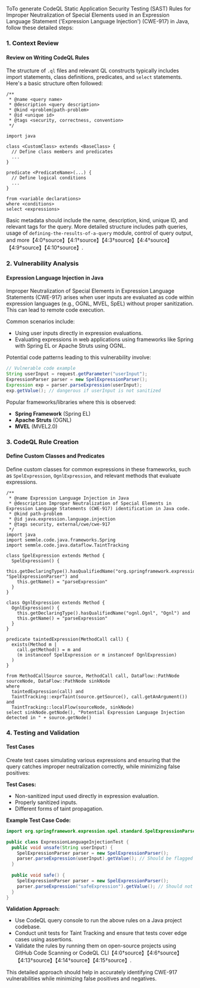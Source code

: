 ToTo generate CodeQL Static Application Security Testing (SAST) Rules for Improper Neutralization of Special Elements used in an Expression Language Statement ('Expression Language Injection') (CWE-917) in Java, follow these detailed steps:

### 1. **Context Review**
#### Review on Writing CodeQL Rules
The structure of `.ql` files and relevant QL constructs typically includes import statements, class definitions, predicates, and `select` statements. Here's a basic structure often followed:
```ql
/**
 * @name <query name>
 * @description <query description>
 * @kind <problem|path-problem>
 * @id <unique id>
 * @tags <security, correctness, convention>
 */

import java

class <CustomClass> extends <BaseClass> {
  // Define class members and predicates
  ...
}

predicate <PredicateName>(...) {
  // Define logical conditions
  ...
}

from <variable declarations>
where <conditions>
select <expressions>
```
Basic metadata should include the name, description, kind, unique ID, and relevant tags for the query. More detailed structure includes path queries, usage of `defining-the-results-of-a-query` module, control of query output, and more【4:0†source】【4:1†source】【4:3†source】【4:4†source】【4:9†source】【4:10†source】.

### 2. **Vulnerability Analysis**
#### Expression Language Injection in Java
Improper Neutralization of Special Elements in Expression Language Statements (CWE-917) arises when user inputs are evaluated as code within expression languages (e.g., OGNL, MVEL, SpEL) without proper sanitization. This can lead to remote code execution. 

Common scenarios include:
- Using user inputs directly in expression evaluations.
- Evaluating expressions in web applications using frameworks like Spring with Spring EL or Apache Struts using OGNL.
  
Potential code patterns leading to this vulnerability involve:
```java
// Vulnerable code example
String userInput = request.getParameter("userInput");
ExpressionParser parser = new SpelExpressionParser();
Expression exp = parser.parseExpression(userInput);
exp.getValue(); // dangerous if userInput is not sanitized
```

Popular frameworks/libraries where this is observed:
- **Spring Framework** (Spring EL)
- **Apache Struts** (OGNL)
- **MVEL** (MVEL2.0)

### 3. **CodeQL Rule Creation**
#### Define Custom Classes and Predicates
Define custom classes for common expressions in these frameworks, such as `SpelExpression`, `OgnlExpression`, and relevant methods that evaluate expressions.

```ql
/**
 * @name Expression Language Injection in Java
 * @description Improper Neutralization of Special Elements in Expression Language Statements (CWE-917) identification in Java code.
 * @kind path-problem
 * @id java.expression.language.injection
 * @tags security, external/cwe/cwe-917
 */
import java
import semmle.code.java.frameworks.Spring
import semmle.code.java.dataflow.TaintTracking

class SpelExpression extends Method {
  SpelExpression() {
    this.getDeclaringType().hasQualifiedName("org.springframework.expression.spel.standard", "SpelExpressionParser") and
    this.getName() = "parseExpression"
  }
}

class OgnlExpression extends Method {
  OgnlExpression() {
    this.getDeclaringType().hasQualifiedName("ognl.Ognl", "Ognl") and
    this.getName() = "parseExpression"
  }
}

predicate taintedExpression(MethodCall call) {
  exists(Method m |
    call.getMethod() = m and
    (m instanceof SpelExpression or m instanceof OgnlExpression)
  )
}

from MethodCallSource source, MethodCall call, DataFlow::PathNode sourceNode, DataFlow::PathNode sinkNode
where
  taintedExpression(call) and
  TaintTracking::exprTaint(source.getSource(), call.getAnArgument()) and
  TaintTracking::localFlow(sourceNode, sinkNode)
select sinkNode.getNode(), "Potential Expression Language Injection detected in " + source.getNode()
```

### 4. **Testing and Validation**
#### Test Cases
Create test cases simulating various expressions and ensuring that the query catches improper neutralization correctly, while minimizing false positives:

**Test Cases:**
- Non-sanitized input used directly in expression evaluation.
- Properly sanitized inputs.
- Different forms of taint propagation.

**Example Test Case Code:**
```java
import org.springframework.expression.spel.standard.SpelExpressionParser;

public class ExpressionLanguageInjectionTest {
  public void unsafe(String userInput) {
    SpelExpressionParser parser = new SpelExpressionParser();
    parser.parseExpression(userInput).getValue(); // Should be flagged
  }
  
  public void safe() {
    SpelExpressionParser parser = new SpelExpressionParser();
    parser.parseExpression("safeExpression").getValue(); // Should not be flagged
  }
}
```

**Validation Approach:**
- Use CodeQL query console to run the above rules on a Java project codebase.
- Conduct unit tests for Taint Tracking and ensure that tests cover edge cases using assertions.
- Validate the rules by running them on open-source projects using GitHub Code Scanning or CodeQL CLI【4:0†source】【4:6†source】【4:13†source】【4:14†source】【4:15†source】.

This detailed approach should help in accurately identifying CWE-917 vulnerabilities while minimizing false positives and negatives.